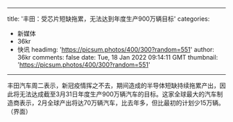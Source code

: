 
---
title: '丰田：受芯片短缺拖累，无法达到年度生产900万辆目标'
categories: 
 - 新媒体
 - 36kr
 - 快讯
headimg: 'https://picsum.photos/400/300?random=551'
author: 36kr
comments: false
date: Tue, 18 Jan 2022 09:14:11 GMT
thumbnail: 'https://picsum.photos/400/300?random=551'
---

<div>   
丰田汽车周二表示，新冠疫情挥之不去，期间造成的半导体短缺持续拖累产出，因此将无法达成截至3月31日年度生产900万辆汽车的目标。这家全球最大的汽车制造商表示，2月全球产出将达70万辆汽车，比去年多，但比最初的计划少15万辆。（界面）  
</div>
            